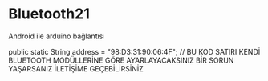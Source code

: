 # Bluetooth21
Android ile arduino bağlantısı

public static String address = "98:D3:31:90:06:4F"; // BU KOD SATIRI KENDİ BLUETOOTH MODÜLLERİNE GÖRE AYARLAYACAKSINIZ
BİR SORUN YAŞARSANIZ İLETİŞİME GEÇEBİLİRSİNİZ
